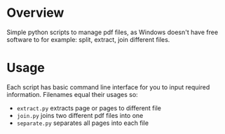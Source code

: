 # Overview
Simple python scripts to manage pdf files, as Windows doesn't have free software to for example: split, extract, join different files.

# Usage

Each script has basic command line interface for you to input required information.
Filenames equal their usages so:
- `extract.py` extracts page or pages to different file
- `join.py` joins two different pdf files into one
- `separate.py` separates all pages into each file
